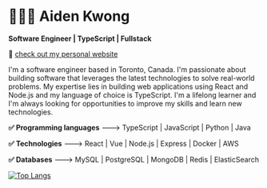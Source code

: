 # 🙆🏻‍♂️ Aiden Kwong 
<b>Software Engineer | TypeScript | Fullstack</b>

👀 [check out my personal website](https://aidenkwong.vercel.app/)


I'm a software engineer based in Toronto, Canada. I'm passionate about building software that leverages the latest technologies to solve real-world problems. My expertise lies in building web applications using React and Node.js and my language of choice is TypeScript. I'm a lifelong learner and I'm always looking for opportunities to improve my skills and learn new technologies.

<b>✅ Programming languages</b> ---> 
TypeScript |
JavaScript |
Python |
Java

<b>✅ Technologies</b> ---> 
React |
Vue | 
Node.js | 
Express |
Docker | 
AWS

<b>✅ Databases</b> --->
MySQL |
PostgreSQL |
MongoDB |
Redis |
ElasticSearch

[![Top Langs](https://github-readme-stats.vercel.app/api/top-langs/?username=aidenkwong&hide=jupyter%20notebook)](https://github.com/anuraghazra/github-readme-stats)
